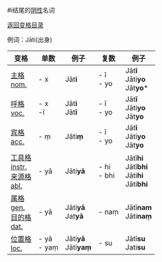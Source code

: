 #i结尾的[阴性](feminine.md)名词

[返回变格目录](declension.md)

例词：Jāti(出身)


| 变格 | 单数 | 例子 |复数 | 例子 |
| --- | ----- | ------ |---- | ---- |
| [主格<br>nom.](nom.md) | - x | Jāt**i** | - ī<br>- yo | Jāt**ī**<br>Jāti**yo**<br>Jāt**yo*** |
| [呼格<br>voc.](voc.md) | - x<br>-ī | Jāt**i**<br>Jāt**ī** | - ī<br>- yo | Jāt**ī**<br>Jāti**yo**<br>Jāt**yo** |
| [宾格<br>acc.](acc.md) | - ṃ| Jāti**ṃ**| - ī<br>- yo | Jāt**ī**<br>Jāti**yo**<br>Jāt**yo** |
| [工具格<br>instr.](instr.md)<br>[来源格<br>abl.](abl.md) | - yā | Jāti**yā** | - hi<br>- bhi | Jātī**hi**<br>Jātī**bhi**<br>Jāti**hi**<br>Jāti**bhi** |
| [属格<br>gen.](gen.md)<br>[目的格<br>dat.](dat.md) | - yā  | Jāti**yā**<br>Jat**yā** | - naṃ| Jātī**nam**<br>Jāti**naṃ**|
| [位置格<br>loc.](loc.md) | - yā<br>- yaṃ| Jāti**yā** <br>Jāti**yaṃ**| - su | Jātī**su**<br>Jati**su** |


